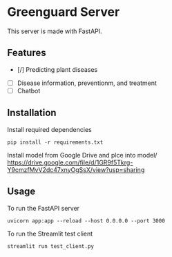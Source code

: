 # Greenguard Server
This server is made with FastAPI. 

## Features
- [/] Predicting plant diseases
- [ ] Disease information, preventionm, and treatment
- [ ] Chatbot

## Installation
Install required dependencies
```
pip install -r requirements.txt
``` 
Install model from Google Drive and plce into model/
https://drive.google.com/file/d/1GR9f5Tkrg-Y9cmzfMvV2dc47xnyOgSsX/view?usp=sharing

## Usage
To run the FastAPI server
```
uvicorn app:app --reload --host 0.0.0.0 --port 3000
```

To run the Streamlit test client
```
streamlit run test_client.py
```